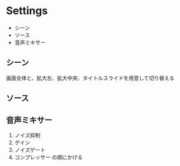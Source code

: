 # Settings

* シーン
* ソース
* 音声ミキサー
  

## シーン
画面全体と、拡大左、拡大中央、タイトルスライドを用意して切り替える

## ソース


## 音声ミキサー
1. ノイズ抑制
2. ゲイン
3. ノイズゲート
4. コンプレッサー
   の順にかける